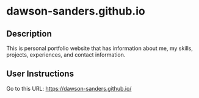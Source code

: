 # dawson-sanders.github.io

## Description
This is personal portfolio website that has information about me, my skills, projects, experiences, and contact information.

## User Instructions
Go to this URL: https://dawson-sanders.github.io/
